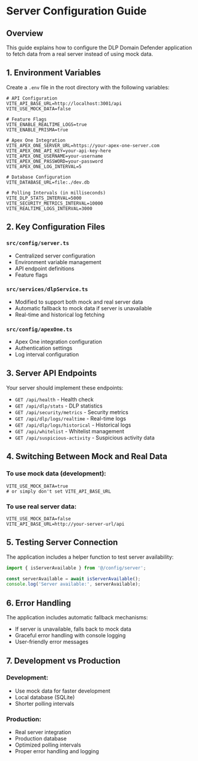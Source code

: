 # Server Configuration Guide

## Overview
This guide explains how to configure the DLP Domain Defender application to fetch data from a real server instead of using mock data.

## 1. Environment Variables

Create a `.env` file in the root directory with the following variables:

```env
# API Configuration
VITE_API_BASE_URL=http://localhost:3001/api
VITE_USE_MOCK_DATA=false

# Feature Flags
VITE_ENABLE_REALTIME_LOGS=true
VITE_ENABLE_PRISMA=true

# Apex One Integration
VITE_APEX_ONE_SERVER_URL=https://your-apex-one-server.com
VITE_APEX_ONE_API_KEY=your-api-key-here
VITE_APEX_ONE_USERNAME=your-username
VITE_APEX_ONE_PASSWORD=your-password
VITE_APEX_ONE_LOG_INTERVAL=5

# Database Configuration
VITE_DATABASE_URL=file:./dev.db

# Polling Intervals (in milliseconds)
VITE_DLP_STATS_INTERVAL=5000
VITE_SECURITY_METRICS_INTERVAL=10000
VITE_REALTIME_LOGS_INTERVAL=3000
```

## 2. Key Configuration Files

### `src/config/server.ts`
- Centralized server configuration
- Environment variable management
- API endpoint definitions
- Feature flags

### `src/services/dlpService.ts`
- Modified to support both mock and real server data
- Automatic fallback to mock data if server is unavailable
- Real-time and historical log fetching

### `src/config/apexOne.ts`
- Apex One integration configuration
- Authentication settings
- Log interval configuration

## 3. Server API Endpoints

Your server should implement these endpoints:

- `GET /api/health` - Health check
- `GET /api/dlp/stats` - DLP statistics
- `GET /api/security/metrics` - Security metrics
- `GET /api/dlp/logs/realtime` - Real-time logs
- `GET /api/dlp/logs/historical` - Historical logs
- `GET /api/whitelist` - Whitelist management
- `GET /api/suspicious-activity` - Suspicious activity data

## 4. Switching Between Mock and Real Data

### To use mock data (development):
```env
VITE_USE_MOCK_DATA=true
# or simply don't set VITE_API_BASE_URL
```

### To use real server data:
```env
VITE_USE_MOCK_DATA=false
VITE_API_BASE_URL=http://your-server-url/api
```

## 5. Testing Server Connection

The application includes a helper function to test server availability:

```typescript
import { isServerAvailable } from '@/config/server';

const serverAvailable = await isServerAvailable();
console.log('Server available:', serverAvailable);
```

## 6. Error Handling

The application includes automatic fallback mechanisms:
- If server is unavailable, falls back to mock data
- Graceful error handling with console logging
- User-friendly error messages

## 7. Development vs Production

### Development:
- Use mock data for faster development
- Local database (SQLite)
- Shorter polling intervals

### Production:
- Real server integration
- Production database
- Optimized polling intervals
- Proper error handling and logging 